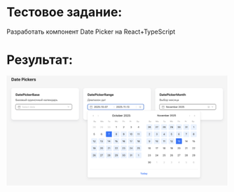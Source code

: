 # Тестовое задание:
Разработать компонент Date Picker на React+TypeScript
# Результат:

![Preview](src/assets/result.png)
